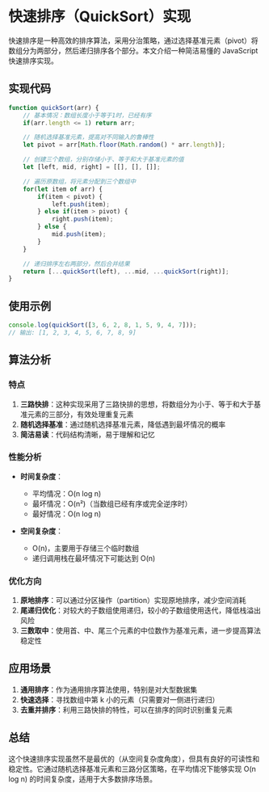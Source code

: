 # 快速排序（QuickSort）实现

快速排序是一种高效的排序算法，采用分治策略，通过选择基准元素（pivot）将数组分为两部分，然后递归排序各个部分。本文介绍一种简洁易懂的 JavaScript 快速排序实现。

## 实现代码

```javascript
function quickSort(arr) {
    // 基本情况：数组长度小于等于1时，已经有序
    if(arr.length <= 1) return arr;

    // 随机选择基准元素，提高对不同输入的鲁棒性
    let pivot = arr[Math.floor(Math.random() * arr.length)];

    // 创建三个数组，分别存储小于、等于和大于基准元素的值
    let [left, mid, right] = [[], [], []];

    // 遍历原数组，将元素分配到三个数组中
    for(let item of arr) {
        if(item < pivot) {
            left.push(item);
        } else if(item > pivot) {
            right.push(item);
        } else {
            mid.push(item);
        }
    }

    // 递归排序左右两部分，然后合并结果
    return [...quickSort(left), ...mid, ...quickSort(right)];
}
```

## 使用示例

```javascript
console.log(quickSort([3, 6, 2, 8, 1, 5, 9, 4, 7])); 
// 输出: [1, 2, 3, 4, 5, 6, 7, 8, 9]
```

## 算法分析

### 特点

1. **三路快排**：这种实现采用了三路快排的思想，将数组分为小于、等于和大于基准元素的三部分，有效处理重复元素
2. **随机选择基准**：通过随机选择基准元素，降低遇到最坏情况的概率
3. **简洁易读**：代码结构清晰，易于理解和记忆

### 性能分析

- **时间复杂度**：
  - 平均情况：O(n log n)
  - 最坏情况：O(n²)（当数组已经有序或完全逆序时）
  - 最好情况：O(n log n)

- **空间复杂度**：
  - O(n)，主要用于存储三个临时数组
  - 递归调用栈在最坏情况下可能达到 O(n)

### 优化方向

1. **原地排序**：可以通过分区操作（partition）实现原地排序，减少空间消耗
2. **尾递归优化**：对较大的子数组使用递归，较小的子数组使用迭代，降低栈溢出风险
3. **三数取中**：使用首、中、尾三个元素的中位数作为基准元素，进一步提高算法稳定性

## 应用场景

1. **通用排序**：作为通用排序算法使用，特别是对大型数据集
2. **快速选择**：寻找数组中第 k 小的元素（只需要对一侧进行递归）
3. **去重并排序**：利用三路快排的特性，可以在排序的同时识别重复元素

## 总结

这个快速排序实现虽然不是最优的（从空间复杂度角度），但具有良好的可读性和稳定性。它通过随机选择基准元素和三路分区策略，在平均情况下能够实现 O(n log n) 的时间复杂度，适用于大多数排序场景。